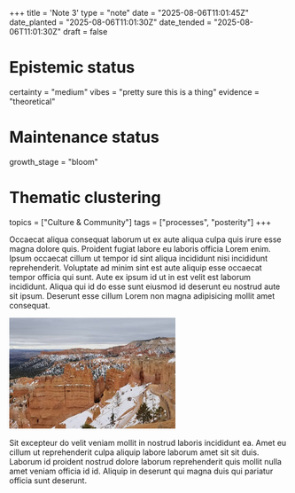 +++
title = 'Note 3'
type = "note"
date = "2025-08-06T11:01:45Z"
date_planted = "2025-08-06T11:01:30Z"
date_tended = "2025-08-06T11:01:30Z"
draft = false
# Epistemic status
certainty = "medium"
vibes = "pretty sure this is a thing"
evidence = "theoretical"
# Maintenance status
growth_stage = "bloom"
# Thematic clustering
topics = ["Culture & Community"]
tags = ["processes", "posterity"]
+++

Occaecat aliqua consequat laborum ut ex aute aliqua culpa quis irure esse magna dolore quis. Proident fugiat labore eu laboris officia Lorem enim. Ipsum occaecat cillum ut tempor id sint aliqua incididunt nisi incididunt reprehenderit. Voluptate ad minim sint est aute aliquip esse occaecat tempor officia qui sunt. Aute ex ipsum id ut in est velit est laborum incididunt. Aliqua qui id do esse sunt eiusmod id deserunt eu nostrud aute sit ipsum. Deserunt esse cillum Lorem non magna adipisicing mollit amet consequat.

![Bryce Canyon National Park](bryce-canyon.jpg)

Sit excepteur do velit veniam mollit in nostrud laboris incididunt ea. Amet eu cillum ut reprehenderit culpa aliquip labore laborum amet sit sit duis. Laborum id proident nostrud dolore laborum reprehenderit quis mollit nulla amet veniam officia id id. Aliquip in deserunt qui magna duis qui pariatur officia sunt deserunt.
